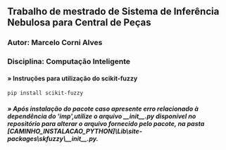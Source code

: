 ## Trabalho de mestrado de Sistema de Inferência Nebulosa para Central de Peças

### Autor: Marcelo Corni Alves
### Disciplina: Computação Inteligente

#### » Instruções para utilização do scikit-fuzzy

```
pip install scikit-fuzzy
```

##### » Após instalação do pacote caso apresente erro relacionado à dependência do 'imp',utilize o arquivo **\_\_init\_\_.py** disponível no repositório para alterar o arquivo fornecido pelo pacote, na pasta [CAMINHO_INSTALACAO_PYTHON]\Lib\site-packages\skfuzzy\\\_\_init\_\_.py.